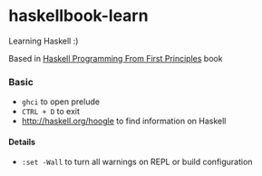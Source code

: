 # haskellbook-learn
Learning Haskell :)

Based in [Haskell Programming From First Principles](http://haskellbook.com/) book

### Basic
* `ghci` to open prelude
* `CTRL + D` to exit
* http://haskell.org/hoogle to find information on Haskell

#### Details
* `:set -Wall` to turn all warnings on REPL or build configuration
